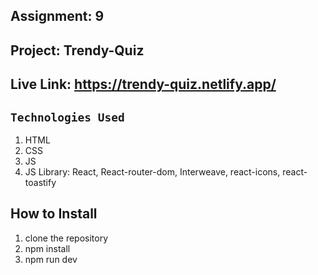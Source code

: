 ## Assignment: 9

## Project: Trendy-Quiz

## Live Link: https://trendy-quiz.netlify.app/

## `Technologies Used`

1. HTML
2. CSS
3. JS
4. JS Library: React, React-router-dom, Interweave, react-icons, react-toastify

## How to Install

1. clone the repository
2. npm install
3. npm run dev

